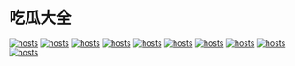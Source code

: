 
# 吃瓜大全
[](#聊天)
[![hosts](https://guag2.github.io/image/1a.jpg)](#22-如何修改hosts)
[](#聊天)
[![hosts](https://guag2.github.io/image/2a.jpg)](#22-如何修改hosts)
[](#聊天)
[![hosts](https://guag2.github.io/image/6a.jpg)](#22-如何修改hosts)
[](#聊天)
[![hosts](https://guag2.github.io/image/b1.jpg)](#22-如何修改hosts)
[](#聊天)
[![hosts](https://guag2.github.io/image/b2.jpg)](#22-如何修改hosts)
[](#聊天)
[![hosts](https://guag2.github.io/image/b3.jpg)](#22-如何修改hosts)
[](#聊天)
[![hosts](https://guag2.github.io/image/b4.jpg)](#22-如何修改hosts)
[](#聊天)
[![hosts](https://guag2.github.io/image/b5.jpg)](#22-如何修改hosts)
[](#聊天)
[![hosts](https://guag2.github.io/image/a11.jpg)](#22-如何修改hosts)
[](#聊天)
[![hosts](https://guag2.github.io/image/a12.jpg)](#22-如何修改hosts)
